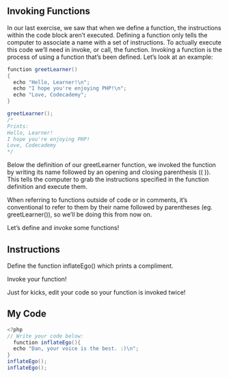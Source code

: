 ## Invoking Functions

In our last exercise, we saw that when we define a function, the instructions within the code block aren’t executed. Defining a function only tells the computer to associate a name with a set of instructions. To actually execute this code we’ll need in invoke, or call, the function. Invoking a function is the process of using a function that’s been defined. Let’s look at an example:
```c#
function greetLearner()
{
  echo "Hello, Learner!\n";
  echo "I hope you're enjoying PHP!\n";
  echo "Love, Codecademy";
}

greetLearner(); 
/*
Prints:
Hello, Learner!
I hope you're enjoying PHP!
Love, Codecademy
*/
```
Below the definition of our greetLearner function, we invoked the function by writing its name followed by an opening and closing parenthesis (( )). This tells the computer to grab the instructions specified in the function definition and execute them.

When referring to functions outside of code or in comments, it’s conventional to refer to them by their name followed by parentheses (eg. greetLearner()), so we’ll be doing this from now on.

Let’s define and invoke some functions!

## Instructions

Define the function inflateEgo() which prints a compliment.

Invoke your function!

Just for kicks, edit your code so your function is invoked twice!

## My Code
```c#
<?php
// Write your code below:
  function inflateEgo(){
  echo "Dan, your voice is the best. :)\n";
}
inflateEgo();
inflateEgo();

```

